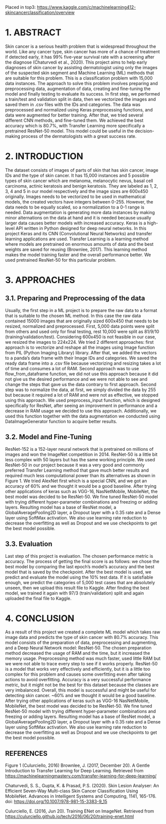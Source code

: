 Placed in top3: https://www.kaggle.com/c/machinelearning412-skincancerclassification/overview

# 1. ABSTRACT
Skin cancer is a serious health problem that is widespread throughout the world. Like any cancer type, skin cancer has more of a chance of treatment if detected early, it has 99% five-year survival rate with a screening after the diagnose (Chaturvedi et al., 2020). This project aims to help early diagnoses of skin cancer by assisting dermatologist using only the images of the suspected skin segment and Machine Learning (ML) methods that are suitable for this problem. This is a classification problem with 15,000 data instances. The approach to solve this problem involves preparing and preprocessing data, augmentation of data, creating and fine-tuning the model and finally testing to evaluate its success. In first step, we performed a train/test and validation split in data, then we vectorized the images and saved them in .csv files with the IDs and categories. The data was preprocessed and normalized using Keras preprocessing functions, and data were augmented for better training. After that, we tried several different CNN methods, and fine-tuned them. We achieved the best accuracy which is 80.7%, with Transfer Learning more specifically a pretrained ResNet-50 model. This model could be useful in the decision-making process of the dermatologists with a great success rate.

# 2. INTRODUCTION
The dataset consists of images of parts of skin that has skin cancer, image IDs and the type of skin cancer. It has 15,000 instances and 5 possible types of skin cancer which are melanoma, melanocytic nevus, basal cell carcinoma, actinic keratosis and benign keratosis. They are labeled as 1, 2, 3, 4 and 5 in our model respectively and the image sizes are 600x450 originally. Images needs to be vectorized to be used in mathematical models, the created vectors have integers between 0-255. However, the data needs to be equally scaled, so a normalization to a 0-1 range is needed. Data augmentation is generating more data instances by making minor alternations on the data at hand and it is needed because usually larger data causes better models with increased accuracy.
Keras is a high-level API written in Python designed for deep neural networks. In this project Keras and its CNN (Convolutional Neural Networks) and transfer learning applications are used. Transfer Learning is a learning method where models are pretrained on enormous amounts of data and the best weights are saved for reusing (Brownlee, 2017). This learning method makes the model training faster and the overall performance better. We used pretrained ResNet-50 for this particular problem.

# 3. APPROACHES
## 3.1. Preparing and Preprocessing of the data
Usually, the first step in a ML project is to prepare the raw data to a format that is suitable to the chosen ML method. In this case the raw data contained 15000 images that are originally sized 600x450 that needs to be resized, normalized and preprocessed. First, 5,000 data points were split from others and used only for final testing, rest 10,000 were split as 81/9/10 (training/validation/test). Considering 600x450 is not feasible in our case, we resized the images to 224x224. We tried 2 different approaches: first approach is to vectorize and reshape all the images using Image function from PIL (Python Imaging Library) library. After that, we added the vectors to a panda’s data frame with their Image IDs and categories. We saved the ready data frame into a .csv file because vectorizing and resizing takes a lot of time and consumes a lot of RAM. Second approach was to use flow_from_dataframe function, we did not use this approach because it did not give us the desired performance and we were not able to see and change the steps that gave us the data contrary to first approach. Second step was to normalize the data, at first, we simply divided the data by 255 but because it required a lot of RAM and were not as effective, we stopped using this approach. We used preprocess_input function, which is designed specifically for ResNet, after seeing an improvement in performance and a decrease in RAM usage we decided to use this approach. Additionally, we used this function together with the data augmentation we conducted using DataImageGenerator function to acquire better results.

## 3.2. Model and Fine-Tuning
ResNet-152 is a 152-layer neural network that is pretrained on millions of images and won the ImageNet competition in 2014. ResNet-50 is a little bit less complex with 50 layers but has the same working principle. We used ResNet-50 in our project because it was a very good and commonly preferred Transfer Learning method that gave much better results and required much less computational power than its alternatives as shown in Figure 1. We tried AlexNet first which is a special CNN, and we got an accuracy of 60% and we thought it would be a good baseline. After trying other applications of keras such as VGG-16, NasNetMobile, MobileNet, the best model was decided to be ResNet-50. We fine tuned ResNet-50 model with trying different hyper-parameter combinations and freezing or adding layers. Resulting model has a base of ResNet model, a GlobalAveragePooling2D layer, a Dropout layer with a 0.35 rate and a Dense layer using SoftMax activation. We also use learning rate reduction to decrease the overfitting as well as Dropout and we use checkpoints to get the best model possible.

## 3.3. Evaluation
Last step of this project is evaluation. The chosen performance metric is accuracy. The process of getting the final score is as follows: we chose the best model by comparing the last epoch’s model’s accuracy and the best model that is saved by the checkpoint. After the best model is used, we predict and evaluate the model using the 10% test data. If it is satisfiable enough, we predict the categories of 5,000 test cases that are absolutely unseen, then we upload this result file to Kaggle. After finding the best model, we trained it again with 97/3 (train/validation) split and again uploaded the final file to Kaggle.

# 4. CONCLUSION
As a result of this project we created a complete ML model which takes raw image data and predicts the type of skin cancer with 80.7% accuracy. This model consists of the preparation of data, preprocessing and augmenting, and a Deep Neural Network model: ResNet-50. The chosen preparation method decreased the usage of RAM and the time, but it increased the memory usage. Preprocessing method was much faster, used little RAM but we were not able to trace every step to see if it works properly. ResNet-50 is a model that works very effectively and efficiently, but it is a little too complex for this problem and causes some overfitting even after taking actions to avoid overfitting. Accuracy is a very successful performance metric, but it might not be the best for this dataset because the classes are very imbalanced. Overall, this model is successful and might be useful for detecting skin cancer. ~60% and we thought it would be a good baseline. After trying other applications of keras such as VGG-16 NasNetMobile, MobileNet, the best model was decided to be ResNet-50. We fine tuned ResNet-50 model with trying different hyper-parameter combinations and freezing or adding layers. Resulting model has a base of ResNet model, a GlobalAveragePooling2D layer, a Dropout layer with a 0.35 rate and a Dense layer using SoftMax activation. We also use learning rate reduction to decrease the overfitting as well as Dropout and we use checkpoints to get the best model possible.

## REFERENCES
Figure 1 (Culurciello, 2016) Brownlee, J. (2017, December 20). A Gentle Introduction to Transfer Learning for Deep Learning. Retrieved from https://machinelearningmastery.com/transfer-learning-for-deep-learning/
 
Chaturvedi, S. S., Gupta, K. & Prasad, P.S. (2020). Skin Lesion Analyser: An Efficient Seven-Way Multi-class Skin Cancer Classification Using MobileNet. Advances in Intelligent Systems and Computing, 1141, 165-176. doi: https://doi.org/10.1007/978-981-15-3383-9_15

Culurciello, E. (2016, Jun 20). Training ENet on ImageNet. Retrieved from https://culurciello.github.io/tech/2016/06/20/training-enet.html
